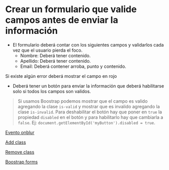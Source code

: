 # Crear un formulario que valide campos antes de enviar la información

- El formulario deberá contar con los siguientes campos y validarlos cada vez que el usuario pierda el foco.
   - Nombre: Deberá tener contenido.
   - Apellido: Deberá tener contenido.
   - Email: Deberá contener arroba, punto y contenido.

Si existe algún error deberá mostrar el campo en rojo

- Deberá tener un botón para enviar la información que deberá habilitarse solo si todos los campos son validos.

> Si usamos Boostrap podemos mostrar que el campo es valido agregando la clase `is-valid` y mostrar que es invalido agregando la clase `is-invalid`. Para deshabilitar el botón hay que poner en `true` la propiedad `disabled` en el botón y para habilitarlo hay que cambiarla a `false`. Ej: `document.getElementById('myButton').disabled = true`.

[Evento onblur](https://www.w3schools.com/jsref/event_onblur.asp)

[Add class](https://www.w3schools.com/howto/howto_js_add_class.asp)

[Remove class](https://www.w3schools.com/howto/howto_js_remove_class.asp)

[Boostrap forms](https://getbootstrap.com/docs/4.0/components/forms/)

